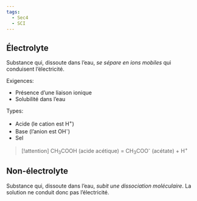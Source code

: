 ```yaml
---
tags:
  - Sec4
  - SCI
---
```


## Électrolyte

Substance qui, dissoute dans l’eau, *se sépare en ions mobiles* qui conduisent l’électricité.

Exigences:

- Présence d’une liaison ionique
- Solubilité dans l’eau

Types:

- Acide (le cation est H<sup>+</sup>)
- Base (l’anion est OH<sup>-</sup>)
- Sel

> [!attention] CH<sub>3</sub>COOH (acide acétique) = CH<sub>3</sub>COO<sup>-</sup> (acétate) + H<sup>+</sup>

## Non-électrolyte

Substance qui, dissoute dans l’eau, *subit une dissociation moléculaire*.
La solution ne conduit donc pas l’électricité.